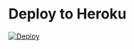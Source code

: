 # Deploy to Heroku

[![Deploy](https://www.herokucdn.com/deploy/button.svg)](https://heroku.com/deploy?template=https://github.com/samadii/b)
